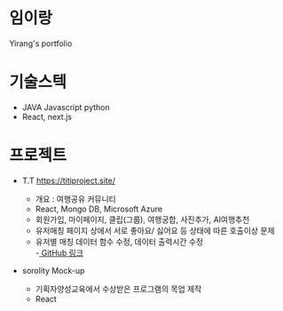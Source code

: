# 임이랑
Yirang's portfolio

# 기술스텍
- JAVA Javascript python
- React, next.js

# 프로젝트
- T.T  https://titiproject.site/
    - 개요 : 여행공유 커뮤니티
    - React, Mongo DB, Microsoft Azure
    - 회원가입, 마이페이지, 클립(그룹), 여행궁합, 사진추가, AI여행추천
    - 유저매칭 페이지 상에서 서로 좋아요/ 싫어요 등 상태에 따른 호출이상 문제
     * 유저별 매칭 데이터 함수 수정, 데이터 출력시간 수정  
    -[ GitHub 링크](https://github.com/swrd-js-class/1.TT.git) 

- sorolity Mock-up
    - 기획자양성교육에서 수상받은 프로그램의 목업 제작
    - React
